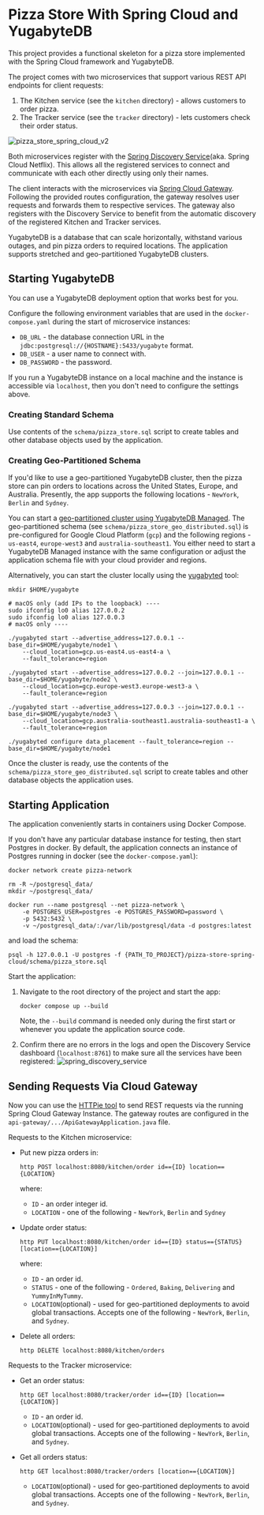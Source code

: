 # Pizza Store With Spring Cloud and YugabyteDB

This project provides a functional skeleton for a pizza store implemented with the Spring Cloud framework and YugabyteDB.

The project comes with two microservices that support various REST API endpoints for client requests:

1. The Kitchen service (see the `kitchen` directory) - allows customers to order pizza.
2. The Tracker service (see the `tracker` directory) - lets customers check their order status.

![pizza_store_spring_cloud_v2](https://github.com/YugabyteDB-Samples/pizza-store-spring-cloud/assets/1537233/c725688d-6b58-49ca-861d-8048cdbdd0b2)

Both microservices register with the [Spring Discovery Service](https://spring.io/projects/spring-cloud-netflix)(aka. Spring Cloud Netflix). This allows all the registered services to connect and communicate with each other directly using only their names.

The client interacts with the microservices via [Spring Cloud Gateway](https://spring.io/projects/spring-cloud-gateway). Following the provided routes configuration, the gateway resolves user requests and forwards them to respective services. The gateway also registers with the Discovery Service to benefit from the automatic discovery of the registered Kitchen and Tracker services.

YugabyteDB is a database that can scale horizontally, withstand various outages, and pin pizza orders to required locations. The application supports stretched and geo-partitioned YugabyteDB clusters.

## Starting YugabyteDB

You can use a YugabyteDB deployment option that works best for you.

Configure the following environment variables that are used in the `docker-compose.yaml` during the start of microservice instances:

* `DB_URL` - the database connection URL in the `jdbc:postgresql://{HOSTNAME}:5433/yugabyte` format.
* `DB_USER` - a user name to connect with.
* `DB_PASSWORD` - the password.

If you run a YugabyteDB instance on a local machine and the instance is accessible via `localhost`, then you don't need to configure the settings above.

### Creating Standard Schema

Use contents of the `schema/pizza_store.sql` script to create tables and other database objects used by the application.

### Creating Geo-Partitioned Schema

If you'd like to use a geo-partitioned YugabyteDB cluster, then the pizza store can pin orders to locations across the United States, Europe, and Australia. Presently, the app supports the following locations - `NewYork`, `Berlin` and `Sydney`.

You can start a [geo-partitioned cluster using YugabyteDB Managed](https://docs.yugabyte.com/preview/yugabyte-cloud/cloud-basics/create-clusters/create-clusters-geopartition/). The geo-partitioned schema (see `schema/pizza_store_geo_distributed.sql`) is pre-configured for Google Cloud Platform (`gcp`) and the following regions - `us-east4`, `europe-west3` and `australia-southeast1`. You either need to start a YugabyteDB Managed instance with the same configuration or adjust the application schema file with your cloud provider and regions.

Alternatively, you can start the cluster locally using the [yugabyted](https://docs.yugabyte.com/preview/reference/configuration/yugabyted/) tool:

```shell
mkdir $HOME/yugabyte

# macOS only (add IPs to the loopback) ----
sudo ifconfig lo0 alias 127.0.0.2
sudo ifconfig lo0 alias 127.0.0.3
# macOS only ----

./yugabyted start --advertise_address=127.0.0.1 --base_dir=$HOME/yugabyte/node1 \
    --cloud_location=gcp.us-east4.us-east4-a \
    --fault_tolerance=region

./yugabyted start --advertise_address=127.0.0.2 --join=127.0.0.1 --base_dir=$HOME/yugabyte/node2 \
    --cloud_location=gcp.europe-west3.europe-west3-a \
    --fault_tolerance=region
    
./yugabyted start --advertise_address=127.0.0.3 --join=127.0.0.1 --base_dir=$HOME/yugabyte/node3 \
    --cloud_location=gcp.australia-southeast1.australia-southeast1-a \
    --fault_tolerance=region

./yugabyted configure data_placement --fault_tolerance=region --base_dir=$HOME/yugabyte/node1
```

Once the cluster is ready, use the contents of the `schema/pizza_store_geo_distributed.sql` script to create tables and other database objects the application uses.

## Starting Application

The application conveniently starts in containers using Docker Compose.

If you don't have any particular database instance for testing, then start Postgres in docker. By default, the application connects an instance of Postgres running in docker (see the `docker-compose.yaml`):

```shell
docker network create pizza-network

rm -R ~/postgresql_data/
mkdir ~/postgresql_data/

docker run --name postgresql --net pizza-network \
    -e POSTGRES_USER=postgres -e POSTGRES_PASSWORD=password \
    -p 5432:5432 \
    -v ~/postgresql_data/:/var/lib/postgresql/data -d postgres:latest
```

and load the schema:

```shell
psql -h 127.0.0.1 -U postgres -f {PATH_TO_PROJECT}/pizza-store-spring-cloud/schema/pizza_store.sql
```

Start the application:

1. Navigate to the root directory of the project and start the app:

    ```shell
    docker compose up --build
    ```

    Note, the `--build` command is needed only during the first start or whenever you update the application source code.

2. Confirm there are no errors in the logs and open the Discovery Service dashboard (`localhost:8761`) to make sure all the services have been registered:
    ![spring_discovery_service](https://github.com/YugabyteDB-Samples/pizza-store-spring-cloud/assets/1537233/7d3bd049-07bb-496c-bc2a-82ac3cca71e3)

## Sending Requests Via Cloud Gateway

Now you can use the [HTTPie tool](https://httpie.io) to send REST requests via the running Spring Cloud Gateway Instance. The gateway routes are configured in the `api-gateway/.../ApiGatewayApplication.java` file.

Requests to the Kitchen microservice:

* Put new pizza orders in:

    ```shell
    http POST localhost:8080/kitchen/order id=={ID} location=={LOCATION}
    ```

    where:
  * `ID` - an order integer id.
  * `LOCATION` - one of the following - `NewYork`, `Berlin` and `Sydney`

* Update order status:

    ```shell
    http PUT localhost:8080/kitchen/order id=={ID} status=={STATUS} [location=={LOCATION}]
    ```

    where:
  * `ID` - an order id.
  * `STATUS` - one of the following - `Ordered`, `Baking`, `Delivering` and `YummyInMyTummy`.
  * `LOCATION`(optional) - used for geo-partitioned deployments to avoid global transactions. Accepts one of the following - `NewYork`, `Berlin`, and `Sydney`.

* Delete all orders:

    ```shell
    http DELETE localhost:8080/kitchen/orders
    ```

Requests to the Tracker microservice:

* Get an order status:

    ```shell
    http GET localhost:8080/tracker/order id=={ID} [location=={LOCATION}]
    ```

  * `ID` - an order id.
  * `LOCATION`(optional) - used for geo-partitioned deployments to avoid global transactions. Accepts one of the following - `NewYork`, `Berlin`, and `Sydney`.
* Get all orders status:

    ```shell
    http GET localhost:8080/tracker/orders [location=={LOCATION}]
    ```

  * `LOCATION`(optional) - used for geo-partitioned deployments to avoid global transactions. Accepts one of the following - `NewYork`, `Berlin`, and `Sydney`.
